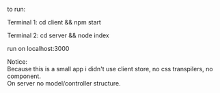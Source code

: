 to run:

Terminal 1:
cd client && npm start

Terminal 2:
cd server && node index

run on localhost:3000

Notice: <br />
Because this is a small app i didn't use client store, no css transpilers, no component.<br />
On server no model/controller structure.



